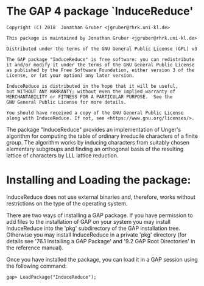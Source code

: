 


The GAP 4 package `InduceReduce'
================================

    Copyright (C) 2018  Jonathan Gruber <jgruber@rhrk.uni-kl.de>

    This package is maintained by Jonathan Gruber <jgruber@rhrk.uni-kl.de>

    Distributed under the terms of the GNU General Public License (GPL) v3

    The GAP package "InduceReduce" is free software: you can redistribute
    it and/or modify it under the terms of the GNU General Public License
    as published by the Free Software Foundation, either version 3 of the
    License, or (at your option) any later version.

    InduceReduce is distributed in the hope that it will be useful,
    but WITHOUT ANY WARRANTY; without even the implied warranty of
    MERCHANTABILITY or FITNESS FOR A PARTICULAR PURPOSE.  See the
    GNU General Public License for more details.

    You should have received a copy of the GNU General Public License
    along with InduceReduce. If not, see <https://www.gnu.org/licenses/>.


The package "InduceReduce" provides an implementation of Unger's algorithm for computing the table of ordinary irreducile characters of a finite group. The algorithm works by inducing characters from suitably chosen elementary subgroups and finding an orthogonal basis of the resulting lattice of characters by LLL lattice reduction.


Installing and Loading the package:
===================================

InduceReduce does not use external binaries and, therefore, works without
restrictions on the type of the operating system.

There are two ways of installing a GAP package. If you have permission to add
files to the installation of GAP on your system you may install InduceReduce into
the 'pkg' subdirectory of the GAP installation tree. Otherwise you may install
InduceReduce in a private 'pkg' directory (for details see '76.1 Installing a GAP Package' and '9.2 GAP Root Directories' in the reference manual).

Once you have installed the package, you can load it in a GAP session using the following command:

    gap> LoadPackage("InduceReduce");

